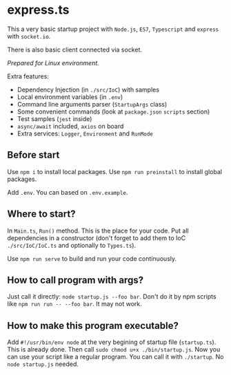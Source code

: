# express.ts

This a very basic startup project with `Node.js`, `ES7`, `Typescript` and `express` with `socket.io`.

There is also basic client connected via socket.

*Prepared for Linux environment.*

Extra features:
- Dependency Injection (in `./src/IoC`) with samples
- Local environment variables (in `.env`)
- Command line arguments parser (`StartupArgs` class)
- Some convenient commands (look at `package.json` `scripts` section)
- Test samples (`jest` inside)
- `async/await` included, `axios` on board
- Extra services: `Logger`, `Environment` and `RunMode`

## Before start

Use `npm i` to install local packages. Use `npm run preinstall` to install global packages.

Add `.env`. You can based on `.env.example`.

## Where to start?

In `Main.ts`, `Run()` method. This is the place for your code. Put all dependencies in a constructor (don't forget to add them to IoC `./src/IoC/IoC.ts` and optionally to `Types.ts`).

Use `npm run serve` to build and run your code continuously.

## How to call program with args?

Just call it directly: `node startup.js --foo bar`. 
Don't do it by npm scripts like `npm run run -- --foo bar`. It may not work.

## How to make this program executable?

Add `#!/usr/bin/env node` at the very begining of startup file (`startup.ts`). This is already done.
Then call `sudo chmod u+x ./bin/startup.js`.
Now you can use your script like a regular program. You can call it with `./startup`. No `node startup.js` needed.
